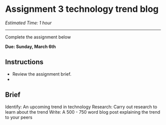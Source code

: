 # Assignment 3 technology trend blog

*Estimated Time: 1 hour* 

---

<aside>


Complete the assignment below

</aside>

**Due: Sunday, March 6th**

## Instructions

- Review the assignment brief.
- 

## Brief

Identify: An upcoming trend in technology
Research: Carry out research to learn about the trend
Write: A 500 - 750 word blog post explaining the trend to your peers
